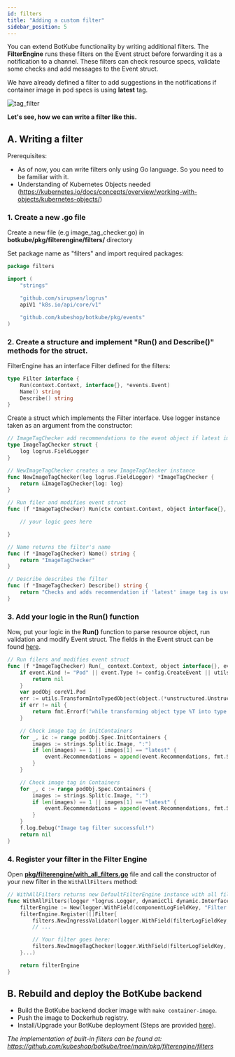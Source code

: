 ```yaml
---
id: filters
title: "Adding a custom filter"
sidebar_position: 5
---
```


You can extend BotKube functionality by writing additional filters. The **FilterEngine** runs these filters on the Event struct before forwarding it as a notification to a channel. These filters can check resource specs, validate some checks and add messages to the Event struct.

We have already defined a filter to add suggestions in the notifications if container image in pod specs is using **latest** tag.

![tag_filter](/images/tag_filter_sh.png)

**Let's see, how we can write a filter like this.**

## A. Writing a filter
Prerequisites:

- As of now, you can write filters only using Go language. So you need to be familiar with it.
- Understanding of Kubernetes Objects needed (https://kubernetes.io/docs/concepts/overview/working-with-objects/kubernetes-objects/)

### 1. Create a new .go file
Create a new file (e.g image_tag_checker.go) in **botkube/pkg/filterengine/filters/** directory

Set package name as "filters" and import required packages:

```go
package filters

import (
	"strings"

	"github.com/sirupsen/logrus"
	apiV1 "k8s.io/api/core/v1"

	"github.com/kubeshop/botkube/pkg/events"
)
```

### 2. Create a structure and implement "Run() and Describe()" methods for the struct.

FilterEngine has an interface Filter defined for the filters:

```go
type Filter interface {
	Run(context.Context, interface{}, *events.Event)
	Name() string
	Describe() string
}
```

Create a struct which implements the Filter interface. Use logger instance taken as an argument from the constructor:

```go
// ImageTagChecker add recommendations to the event object if latest image tag is used in pod containers
type ImageTagChecker struct {
	log logrus.FieldLogger
}

// NewImageTagChecker creates a new ImageTagChecker instance
func NewImageTagChecker(log logrus.FieldLogger) *ImageTagChecker {
	return &ImageTagChecker{log: log}
}

// Run filer and modifies event struct
func (f *ImageTagChecker) Run(ctx context.Context, object interface{}, event *events.Event) {

	// your logic goes here

}

// Name returns the filter's name
func (f *ImageTagChecker) Name() string {
	return "ImageTagChecker"
}

// Describe describes the filter
func (f *ImageTagChecker) Describe() string {
	return "Checks and adds recommendation if 'latest' image tag is used for container image."
}
```

### 3. Add your logic in the Run() function
Now, put your logic in the **Run()** function to parse resource object, run validation and modify Event struct. The fields in the Event struct can be found [here](https://github.com/kubeshop/botkube/blob/main/pkg/events/events.go).

```go
// Run filers and modifies event struct
func (f *ImageTagChecker) Run(_ context.Context, object interface{}, event *events.Event) error {
	if event.Kind != "Pod" || event.Type != config.CreateEvent || utils.GetObjectTypeMetaData(object).Kind == "Event" {
		return nil
	}
	var podObj coreV1.Pod
	err := utils.TransformIntoTypedObject(object.(*unstructured.Unstructured), &podObj)
	if err != nil {
		return fmt.Errorf("while transforming object type %T into type: %T: %w", object, podObj, err)
	}

	// Check image tag in initContainers
	for _, ic := range podObj.Spec.InitContainers {
		images := strings.Split(ic.Image, ":")
		if len(images) == 1 || images[1] == "latest" {
			event.Recommendations = append(event.Recommendations, fmt.Sprintf(":latest tag used in image '%s' of initContainer '%s' should be avoided.", ic.Image, ic.Name))
		}
	}

	// Check image tag in Containers
	for _, c := range podObj.Spec.Containers {
		images := strings.Split(c.Image, ":")
		if len(images) == 1 || images[1] == "latest" {
			event.Recommendations = append(event.Recommendations, fmt.Sprintf(":latest tag used in image '%s' of Container '%s' should be avoided.", c.Image, c.Name))
		}
	}
	f.log.Debug("Image tag filter successful!")
	return nil
}
```

### 4. Register your filter in the Filter Engine

Open [**pkg/filterengine/with_all_filters.go**](https://github.com/kubeshop/botkube/blob/main/pkg/filterengine/with_all_filters.go) file and call the constructor of your new filter in the `WithAllFilters` method:

```go
// WithAllFilters returns new DefaultFilterEngine instance with all filters registered.
func WithAllFilters(logger *logrus.Logger, dynamicCli dynamic.Interface, mapper meta.RESTMapper, conf *config.Config) *DefaultFilterEngine {
	filterEngine := New(logger.WithField(componentLogFieldKey, "Filter Engine"))
	filterEngine.Register([]Filter{
		filters.NewIngressValidator(logger.WithField(filterLogFieldKey, "Ingress Validator"), dynamicCli),
		// ...

		// Your filter goes here:
		filters.NewImageTagChecker(logger.WithField(filterLogFieldKey, "Image Tag Checker")), // make sure to use `logger.WithField`
	}...)

	return filterEngine
}
```

## B. Rebuild and deploy the BotKube backend

- Build the BotKube backend docker image with `make container-image`.
- Push the image to Dockerhub registry.
- Install/Upgrade your BotKube deployment (Steps are provided [here](/installation)).

_The implementation of built-in filters can be found at: https://github.com/kubeshop/botkube/tree/main/pkg/filterengine/filters_
